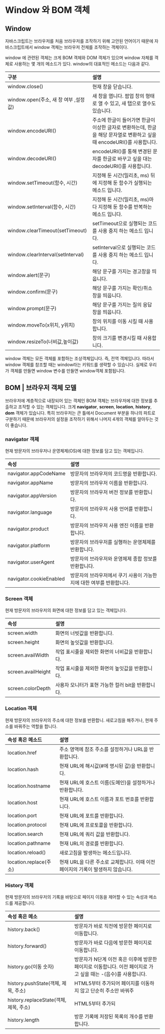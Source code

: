 # Window 와 BOM 객체

## Window

 자바스크립트는 브라우저를 처음 브라우저를 조작하기 위해 고안된 언어이기 때문에 자바스크립트에서 window 객체는 브라우저 전체를 조작하는 객체이다.

  window 에 관련된 객체는 크게 BOM 객체와 DOM 객체가 있으며 window 자체를 객체로 사용하는 몇 개의 메소드가 있다. window의 대표적인 메소드는 다음과 같다.

| 구분 | 설명 |
| :--- | :--- |
| window.close\(\) | 현재 창을 닫습니다.  |
| window.open\(주소, 새 창 여부 ,설정값\) | 새 창을 엽니다. 팝업 창의 형태로 열 수 있고, 새 탭으로 열수도 있습니다. |
| window.encodeURI\(\) | 주소에 한글이 들어가면 한글이 이상한 글자로 변환하는데, 한글을 해당 문자열로 변환하고 싶을 때 encodeURI\(\)를 사용합니다. |
| window.decodeURI\(\) | encodeURI\(\)를 통해 변경된 문자를 한글로 바꾸고 싶을 대는 decodeURI\(\)를 사용합니다. |
| window.setTimeout\(함수, 시간\) | 지정해 둔 시간\(밀리초, ms\) 뒤에 지정해 둔 함수가 실행되는 메소드 입니다.  |
| window.setInterval\(함수, 시간\) | 지정해 둔 시간\(밀리초, ms\)마다 지정해 둔 함수를 반복하는 메소드 입니다. |
| window.clearTimeout\(setTimeout\) | setTimeout으로 실행되는 코드를 사용 중지 하는 메소드 입니다. |
| window.clearInterval\(setInterval\) | setInterval으로 실행되는 코드를 사용 중지 하는 메소드 입니다. |
| window.alert\(문구\) | 해당 문구를 가지는 경고창을 띄웁니다. |
| window.confirm\(문구\) | 해당 문구를 가지는 확인/취소 창을 띄웁니다. |
| window.prompt\(문구\) | 해당 문구를 가지는 질의 응답 창을 띄웁니다. |
| window.moveTo\(x위치, y위치\) | 창의 위치를 이동 시킬 때 사용합니다. |
| window.resizeTo\(너비값,높이값\) | 창의 크기를 변경시킬 때 사용합니다. |

 window 객체는 모든 객체를 포함하는 조상객체입니다. 즉, 전역 객체입니다. 따라서 window 객체를 참조할 때는 window라는 키워드를 생략할 수 있습니다. 실제로 우리가 객체를 만들면 window 변수를 만들면 window객체 포함됩니다.

## BOM \| 브라우저 객체 모델 

 브라우저에 계층적으로 내장되어 있는 객체인 BOM 객체는 브라우저에 대한 정보를 추출하고 조작할 수 있는 객체입니다. 크게 **navigator**, **screen**, **location**, **history**, **dom** 객체가 있습니다. 특히 브라우저는 큰 틀에서 Document 부분을 하나의 파트로 구분하기 때문에 브라우저의 설정을 조작하기 위해서 나머지 4개의 객체를 알아두는 것이 좋습니다.

### navigator 객체

 현재 방문자의 브라우저나 운영체제\(OS\)에 대한 정보를 담고 있는 객체입니다.

| 속성 | 설명 |
| :--- | :--- |
| navigator.appCodeName | 방문자의 브라우저의 코드명을 반환합니다. |
| navigator.appName | 방문자의 브라우저 이름을 반환합니다. |
| navigator.appVersion | 방문자의 브라우저 버전 정보를 반환합니다. |
| navigator.language | 방문자의 브라우저 사용 언어를 반환합니다. |
| navigator.product | 방문자의 브라우저 사용 엔진 이름을 반환합니다. |
| navigator.platform | 방문자의 브라우저를 실행하는 운영체제를 반환합니다. |
| navigator.userAgent | 방문자의 브라우저와 운영체제 종합 정보를 반환합니다. |
| navigator.cookieEnabled | 방문자의 브라우저에서 쿠기 사용이 가능한지에 대한 여부를 반환합니다. |

### Screen 객체 

현재 방문자의 브라우저의 화면에 대한 정보를 담고 있는 객체입니다.

| 속성 | 설명  |
| :--- | :--- |
| screen.width | 화면의 너빗값을 반환합니다. |
| screen.height | 화면의 높잇값을 반환합니다. |
| screen.availWidth | 작업 표시줄을 제외한 화면의 너비값을 반환합니다. |
| screen.availHeight | 작업 표시줄을 제외한 화면의 높잇값을 반환합니다. |
| screen.colorDepth | 사용자 모니터가 표현 가능한 컬러 bit을 반환합니다. |

### Location 객체 

현재 방문자의 브라우저의 주소에 대한 정보를 반환합니. 새로고침을 해주거나, 현재 주소를 바꿔주는 역할을 합니다.

| 속성 혹은 메소드 | 설명 |
| :--- | :--- |
| location.href | 주소 영역에 참조 주소를 설정하거나 URL을 반환합니다. |
| location.hash | 현재 URL에 해시값\(\#에 명시된 값\)을 반환합니다. |
| location.hostname | 현재 URL에 호스트 이름\(도메인\)을 설정하거나 반환합니다. |
| location.host | 현재 URL에 호스트 이름과 포트 번호를 반환합니다. |
| location.port | 현재 URL에 포트를 반환합니다. |
| location.protocol | 현재 URL에 프로토콜을 반환합니다. |
| location.search | 현재 URL에 쿼리 값을 반환합니다. |
| location.pathname | 현재 URL의 경로를 반환합니다. |
| location.reload\(\) | 새로고침을 발생하는 메소드입니다. |
| location.replace\(주소\) | 현재 URL을 다른 주소로 교체합니다. 이때 이전 페이지의 기록이 발생하지 않습니다. |

### History 객체 

현재 방문자의 브라우저의 기록을 바탕으로 페이지 이동을 제어할 수 있는 속성과 메소드를 제공합니다.

| 속성 혹은 메소 | 설명  |
| :--- | :--- |
| history.back\(\) | 방문자가 바로 직전에 방문한 페이지로 이동합니다. |
| history.forward\(\) | 방문자가 바로 다음에 방문한 페이지로 이동합니다. |
| history.go\(이동 숫자\) | 방문자가 N단계 이전 혹은 이후에 방문한 페이지로 이동합니다. 이전 페이지로 가고 싶을 때는 -\(음수\)를 사용합니다. |
| history.pushState\(객체, 제목, 주소\) | HTML5부터 추가되어 페이지를 이동하지 않고 단순히 주소만 바꿔주 |
| history.replaceState\(객체, 제목, 주소\) | HTML5부터 추가되 |
| history.length | 방문 기록에 저장된 목록의 개수를 반환합니다. |



